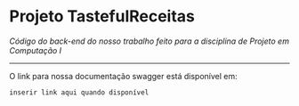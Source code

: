 # Projeto TastefulReceitas
_Código do back-end do nosso trabalho feito para a disciplina de Projeto em Computação I_

---

O link para nossa documentação swagger está disponível em:

```
inserir link aqui quando disponível
```
